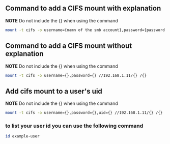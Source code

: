 
## Command to add a CIFS mount with explanation
**NOTE** Do not include the {} when using the command
```bash
mount -t cifs -o username={namn of the smb account},password={password of the smb account} //192.168.1.11/{shared folder on the smb share} /{local folder of the location to mount the smb share}
```


## Command to add a CIFS mount without explanation
**NOTE** Do not include the {} when using the command
```bash
mount -t cifs -o username={},password={} //192.168.1.11/{} /{}
```

## Add cifs mount to a user's uid
**NOTE** Do not include the {} when using the command
```bash
mount -t cifs -o username={},password={},uid={} //192.168.1.11/{} /{}
```
### to list your user id you can use the following command
```bash
id example-user
```